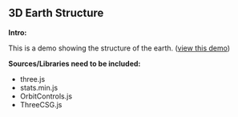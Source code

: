 3D Earth Structure
-----
**Intro:**  

This is a demo showing the structure of the earth. 
 ([view this demo](https://yiic.github.io/my-three.js-projects/earthStructure/earthStructure.html))

**Sources/Libraries need to be included:**
- three.js
- stats.min.js
- OrbitControls.js
- ThreeCSG.js